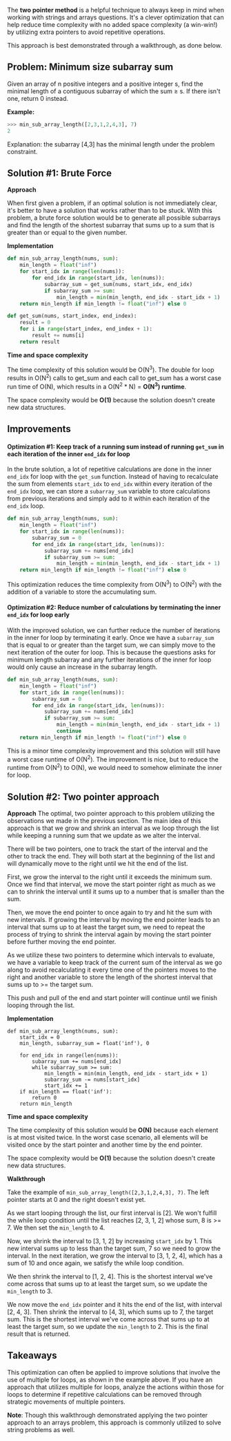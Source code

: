 The **two pointer method** is a helpful technique to always keep in mind when working with strings and arrays questions. It's a clever optimization that can help reduce time complexity with no added space complexity (a win-win!) by utilizing extra pointers to avoid repetitive operations.

This approach is best demonstrated through a walkthrough, as done below. 

## Problem: Minimum size subarray sum

Given an array of n positive integers and a positive integer s, find the minimal length of a contiguous subarray of which the sum ≥ s. If there isn't one, return 0 instead.

**Example:**
```python
>>> min_sub_array_length([2,3,1,2,4,3], 7)
2
```

Explanation: the subarray [4,3] has the minimal length under the problem constraint.

## Solution #1: Brute Force
**Approach**

When first given a problem, if an optimal solution is not immediately clear, it's better to have a solution that works rather than to be stuck. With this problem, a brute force solution would be to generate all possible subarrays and find the length of the shortest subarray that sums up to a sum that is greater than or equal to the given number.

**Implementation**
```python
def min_sub_array_length(nums, sum):
    min_length = float("inf")
    for start_idx in range(len(nums)):
        for end_idx in range(start_idx, len(nums)):
            subarray_sum = get_sum(nums, start_idx, end_idx)
            if subarray_sum >= sum:
                min_length = min(min_length, end_idx - start_idx + 1)
    return min_length if min_length != float("inf") else 0

def get_sum(nums, start_index, end_index):
    result = 0
    for i in range(start_index, end_index + 1):
        result += nums[i]
    return result
```

**Time and space complexity**

The time complexity of this solution would be O(N<sup>3</sup>). The double for loop results in O(N<sup>2</sup>) calls to get_sum and each call to get_sum has a worst case run time of O(N), which results in a O(N<sup>2</sup> * N) = **O(N<sup>3</sup>) runtime**.

The space complexity would be **O(1)** because the solution doesn't create new data structures.

## Improvements
#### Optimization #1: Keep track of a running sum instead of running `get_sum` in each iteration of the inner `end_idx` for loop
In the brute solution, a lot of repetitive calculations are done in the inner `end_idx` for loop with the `get_sum` function. Instead of having to recalculate the sum from elements `start_idx` to `end_idx` within every iteration of the `end_idx` loop, we can store a `subarray_sum` variable to store calculations from previous iterations and simply add to it within each iteration of the `end_idx` loop.

```python
def min_sub_array_length(nums, sum):
    min_length = float("inf")
    for start_idx in range(len(nums)):
        subarray_sum = 0
        for end_idx in range(start_idx, len(nums)):
            subarray_sum += nums[end_idx]
            if subarray_sum >= sum:
                min_length = min(min_length, end_idx - start_idx + 1)
    return min_length if min_length != float("inf") else 0
```

This optimization reduces the time complexity from O(N<sup>3</sup>) to O(N<sup>2</sup>) with the addition of a variable to store the accumulating sum.


#### Optimization #2: Reduce number of calculations by terminating the inner `end_idx` for loop early
With the improved solution, we can further reduce the number of iterations in the inner for loop by terminating it early. Once we have a `subarray_sum` that is equal to or greater than the target sum, we can simply move to the next iteration of the outer for loop. This is because the questions asks for minimum length subarray and any further iterations of the inner for loop would only cause an increase in the subarray length.

```python
def min_sub_array_length(nums, sum):
    min_length = float("inf")
    for start_idx in range(len(nums)):
        subarray_sum = 0
        for end_idx in range(start_idx, len(nums)):
            subarray_sum += nums[end_idx]
            if subarray_sum >= sum:
                min_length = min(min_length, end_idx - start_idx + 1)
                continue
    return min_length if min_length != float("inf") else 0
```

This is a minor time complexity improvement and this solution will still have a worst case runtime of O(N<sup>2</sup>). The improvement is nice, but to reduce the runtime from O(N<sup>2</sup>) to O(N), we would need to somehow eliminate the inner for loop.


## Solution #2: Two pointer approach
**Approach**
The optimal, two pointer approach to this problem utilizing the observations we made in the previous section. The main idea of this approach is that we grow and shrink an interval as we loop through the list while keeping a running sum that we update as we alter the interval.

There will be two pointers, one to track the start of the interval and the other to track the end. They will both start at the beginning of the list and will dynamically move to the right until we hit the end of the list.

First, we grow the interval to the right until it exceeds the minimum sum. Once we find that interval, we move the start pointer right as much as we can to shrink the interval until it sums up to a number that is smaller than the sum. 

Then, we move the end pointer to once again to try and hit the sum with new intervals. If growing the interval by moving the end pointer leads to an interval that sums up to at least the target sum, we need to repeat the process of trying to shrink the interval again by moving the start pointer before further moving the end pointer.

As we utilize these two pointers to determine which intervals to evaluate, we have a variable to keep track of the current sum of the interval as we go along to avoid recalculating it every time one of the pointers moves to the right and another variable to store the length of the shortest interval that sums up to >= the target sum.

This push and pull of the end and start pointer will continue until we finish looping through the list.


**Implementation**
```python=
def min_sub_array_length(nums, sum):
    start_idx = 0
    min_length, subarray_sum = float('inf'), 0

    for end_idx in range(len(nums)):
        subarray_sum += nums[end_idx]
        while subarray_sum >= sum:
            min_length = min(min_length, end_idx - start_idx + 1)
            subarray_sum -= nums[start_idx]
            start_idx += 1
    if min_length == float('inf'):
        return 0
    return min_length
```

**Time and space complexity**

The time complexity of this solution would be **O(N)** because each element is at most visited twice. In the worst case scenario, all elements will be visited once by the start pointer and another  time by the end pointer.

The space complexity would be **O(1)** because the solution doesn't create new data structures.

**Walkthrough**

Take the example of `min_sub_array_length([2,3,1,2,4,3], 7)`. The left pointer starts at 0 and the right doesn't exist yet.

As we start looping through the list, our first interval is [2]. We won't fulfill the while loop condition until the list reaches [2, 3, 1, 2] whose sum, 8 is >= 7. We then set the `min_length` to 4. 

Now, we shrink the interval to [3, 1, 2] by increasing `start_idx` by 1. This new interval sums up to less than the target sum, 7 so we need to grow the interval. In the next iteration, we grow the interval to [3, 1, 2, 4], which has a sum of 10 and once again, we satisfy the while loop condition. 

We then shrink the interval to [1, 2, 4]. This is the shortest interval we've come across that sums up to at least the target sum, so we update the `min_length` to 3. 

We now move the `end_idx` pointer and it hits the end of the list, with interval [2, 4, 3]. Then shrink the interval to [4, 3], which sums up to 7, the target sum. This is the shortest interval we've come across that sums up to at least the target sum, so we update the `min_length` to 2. This is the final result that is returned.

## Takeaways

This optimization can often be applied to improve solutions that involve the use of multiple for loops, as shown in the example above. If you have an approach that utilizes multiple for loops, analyze the actions within those for loops to determine if repetitive calculations can be removed through strategic movements of multiple pointers.

**Note**: Though this walkthrough demonstrated applying the two pointer approach to an arrays problem, this approach is commonly utilized to solve string problems as well.

